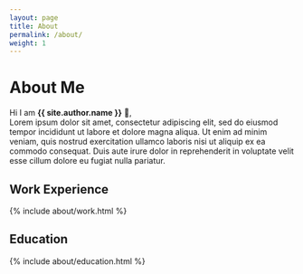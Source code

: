```yaml
---
layout: page
title: About
permalink: /about/
weight: 1
---
```


# **About Me**

Hi I am **{{ site.author.name }}** :wave:,<br>
Lorem ipsum dolor sit amet, consectetur adipiscing elit, sed do eiusmod tempor incididunt ut labore et dolore magna aliqua. Ut enim ad minim veniam, quis nostrud exercitation ullamco laboris nisi ut aliquip ex ea commodo consequat. Duis aute irure dolor in reprehenderit in voluptate velit esse cillum dolore eu fugiat nulla pariatur.

## **Work Experience**

<div class="row">
{% include about/work.html %}
</div>

## **Education**

<div class="row">
{% include about/education.html %}
</div>